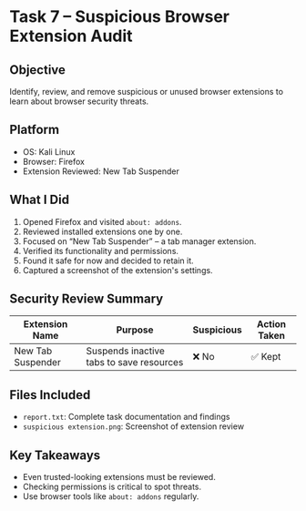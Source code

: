 # Task 7 – Suspicious Browser Extension Audit

## Objective
Identify, review, and remove suspicious or unused browser extensions to learn about browser security threats.

##  Platform
- OS: Kali Linux
- Browser: Firefox
- Extension Reviewed: New Tab Suspender

## What I Did
1. Opened Firefox and visited `about: addons`.
2. Reviewed installed extensions one by one.
3. Focused on “New Tab Suspender” – a tab manager extension.
4. Verified its functionality and permissions.
5. Found it safe for now and decided to retain it.
6. Captured a screenshot of the extension's settings.

## Security Review Summary

| Extension Name     | Purpose                                 | Suspicious | Action Taken |
|--------------------|------------------------------------------|------------|--------------|
| New Tab Suspender  | Suspends inactive tabs to save resources | ❌ No      | ✅ Kept      |

## Files Included
- `report.txt`: Complete task documentation and findings
- `suspicious extension.png`: Screenshot of extension review

## Key Takeaways
- Even trusted-looking extensions must be reviewed.
- Checking permissions is critical to spot threats.
- Use browser tools like `about: addons` regularly.
